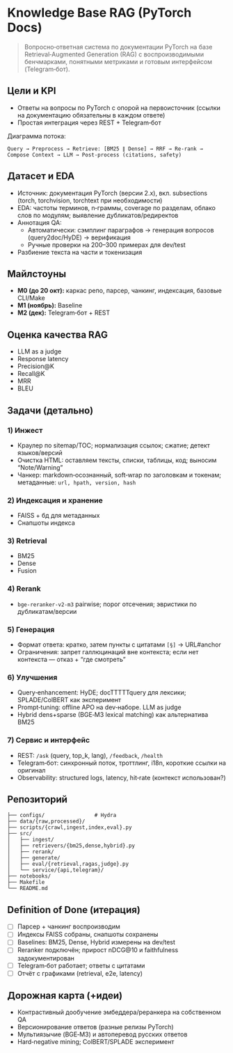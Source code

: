 # Knowledge Base RAG (PyTorch Docs)

> Вопросно‑ответная система по документации PyTorch на базе Retrieval‑Augmented Generation (RAG) с воспроизводимыми бенчмарками, понятными метриками и готовым интерфейсом (Telegram‑бот).

## Цели и KPI

* Ответы на вопросы по PyTorch с опорой на первоисточник (ссылки на документацию обязательны в каждом ответе)
* Простая интеграция через REST + Telegram‑бот

Диаграмма потока:

```
Query → Preprocess → Retrieve: [BM25 ∥ Dense] → RRF → Re‑rank → Compose Context → LLM → Post‑process (citations, safety)
```

## Датасет и EDA

* Источник: документация PyTorch (версии 2.x), вкл. subsections (torch, torchvision, torchtext при необходимости)
* EDA: частоты терминов, n‑граммы, coverage по разделам, облако слов по модулям; выявление дубликатов/редиректов
* Аннотация QA:
  * Автоматически: сэмплинг параграфов → генерация вопросов (query2doc/HyDE) → верификация
  * Ручные проверки на 200–300 примерах для dev/test
* Разбиение текста на части и токенизация

## Майлстоуны

* **M0 (до 20 окт):** каркас репо, парсер, чанкинг, индексация, базовые CLI/Make
* **M1 (ноябрь):** Baseline
* **M2 (дек):** Telegram‑бот + REST

## Оценка качества RAG

* LLM as a judge
* Response latency
* Precision@K
* Recall@K
* MRR
* BLEU

## Задачи (детально)

### 1) Инжест

* Краулер по sitemap/TOC; нормализация ссылок; сжатие; детект языков/версий
* Очистка HTML: оставляем тексты, списки, таблицы, код; выносим “Note/Warning”
* Чанкер: markdown‑осознанный, soft‑wrap по заголовкам и токенам; метаданные: `url, hpath, version, hash`

### 2) Индексация и хранение

* FAISS + бд для метаданных
* Снапшоты индекса

### 3) Retrieval

* BM25
* Dense
* Fusion

### 4) Rerank

* `bge-reranker-v2-m3` pairwise; порог отсечения; эвристики по дубликатам/версии

### 5) Генерация

* Формат ответа: кратко, затем пункты с цитатами `[§]` → URL#anchor
* Ограничения: запрет галлюцинаций вне контекста; если нет контекста — отказ + “где смотреть”

### 6) Улучшения

* Query‑enhancement: HyDE; docTTTTTquery для лексики; SPLADE/ColBERT как эксперимент
* Prompt‑tuning: offline APO на dev‑наборе. LLM as judge
* Hybrid dens+sparse (BGE‑M3 lexical matching) как альтернатива BM25

### 7) Сервис и интерфейс

* REST: `/ask` (query, top_k, lang), `/feedback`, `/health`
* Telegram‑бот: синхронный поток, троттлинг, i18n, короткие ссылки на оригинал
* Observability: structured logs, latency, hit‑rate (контекст использован?)

## Репозиторий

```
├── configs/                # Hydra
├── data/{raw,processed}/
├── scripts/{crawl,ingest,index,eval}.py
├── src/
│   ├── ingest/
│   ├── retrievers/{bm25,dense,hybrid}.py
│   ├── rerank/
│   ├── generate/
│   ├── eval/{retrieval,ragas,judge}.py
│   └── service/{api,telegram}/
├── notebooks/
├── Makefile
└── README.md
```

## Definition of Done (итерация)

* [ ] Парсер + чанкинг воспроизводим
* [ ] Индексы FAISS собраны, снапшоты сохранены
* [ ] Baselines: BM25, Dense, Hybrid измерены на dev/test
* [ ] Reranker подключён; прирост nDCG@10 и faithfulness задокументирован
* [ ] Telegram‑бот работает; ответы с цитатами
* [ ] Отчёт с графиками (retrieval, e2e, latency)

## Дорожная карта (+идеи)

* Контрастивный дообучение эмбеддера/реранкера на собственном QA
* Версионирование ответов (разные релизы PyTorch)
* Мультиязычие (BGE‑M3) и автоперевод русских ответов
* Hard‑negative mining; ColBERT/SPLADE эксперимент
